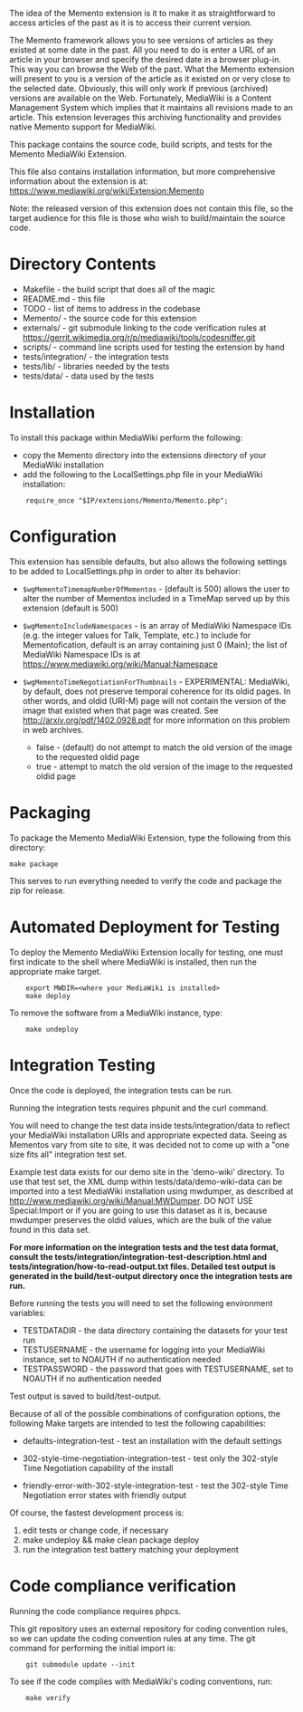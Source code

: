 The idea of the Memento extension is it to make it as straightforward to access articles of the past as it is to access their current version.

The Memento framework allows you to see versions of articles as they existed at some date in the past. All you need to do is enter a URL of an article in your browser and specify the desired date in a browser plug-in. This way you can browse the Web of the past. What the Memento extension will present to you is a version of the article as it existed on or very close to the selected date. Obviously, this will only work if previous (archived) versions are available on the Web. Fortunately, MediaWiki is a Content Management System which implies that it maintains all revisions made to an article. This extension leverages this archiving functionality and provides native Memento support for MediaWiki.

This package contains the source code, build scripts, and tests for the Memento MediaWiki Extension.

This file also contains installation information, but more comprehensive information about the extension is at:  https://www.mediawiki.org/wiki/Extension:Memento

Note: the released version of this extension does not contain this file, so the target audience for this file is those who wish to build/maintain the source code.

# Directory Contents

* Makefile - the build script that does all of the magic
* README.md - this file
* TODO - list of items to address in the codebase
* Memento/ - the source code for this extension
* externals/ - git submodule linking to the code verification rules at https://gerrit.wikimedia.org/r/p/mediawiki/tools/codesniffer.git
* scripts/ - command line scripts used for testing the extension by hand
* tests/integration/ - the integration tests
* tests/lib/ - libraries needed by the tests
* tests/data/ - data used by the tests


# Installation

To install this package within MediaWiki perform the following:
* copy the Memento directory into the extensions directory of your MediaWiki installation
* add the following to the LocalSettings.php file in your MediaWiki installation:
```
    require_once "$IP/extensions/Memento/Memento.php";
```

# Configuration

This extension has sensible defaults, but also allows the following settings to be added to LocalSettings.php in order to alter its behavior:

* `$wgMementoTimemapNumberOfMementos` - (default is 500) allows the user to alter the number of Mementos included in a TimeMap served up by this extension (default is 500)

* `$wgMementoIncludeNamespaces` - is an array of MediaWiki Namespace IDs (e.g. the integer values for Talk, Template, etc.) to include for Mementofication, default is an array containing just 0 (Main); the list of MediaWiki Namespace IDs is at https://www.mediawiki.org/wiki/Manual:Namespace

* `$wgMementoTimeNegotiationForThumbnails` - EXPERIMENTAL: MediaWiki, by default, does not preserve temporal coherence for its oldid pages.  In other words, and oldid (URI-M) page will not contain the version of the image that existed when that page was created.  See http://arxiv.org/pdf/1402.0928.pdf for more information on this problem in web archives.
    * false - (default) do not attempt to match the old version of the image to the requested oldid page
    * true - attempt to match the old version of the image to the requested oldid page

# Packaging

To package the Memento MediaWiki Extension, type the following 
from this directory:

    make package

This serves to run everything needed to verify the code and package the zip for release.

# Automated Deployment for Testing

To deploy the Memento MediaWiki Extension locally for testing, one must first indicate to the shell where MediaWiki is installed, then run the appropriate make target.

```
    export MWDIR=<where your MediaWiki is installed>
    make deploy
```

To remove the software from a MediaWiki instance, type:

```
    make undeploy
```

# Integration Testing

Once the code is deployed, the integration tests can be run.

Running the integration tests requires phpunit and the curl command.

You will need to change the test data inside tests/integration/data to reflect your MediaWiki installation URIs and appropriate expected data.  Seeing as Mementos vary from site to site, it was decided not to come up with a "one size fits all" integration test set.  

Example test data exists for our demo site in the 'demo-wiki' directory.  To use that test set, the XML dump within tests/data/demo-wiki-data can be imported into a test MediaWiki installation using mwdumper, as described at http://www.mediawiki.org/wiki/Manual:MWDumper.  DO NOT USE Special:Import or  if you are going to use this dataset as it is, because mwdumper preserves the oldid values, which are the bulk of the value found in this data set.

**For more information on the integration tests and the test data format, consult the tests/integration/integration-test-description.html and tests/integration/how-to-read-output.txt files.  Detailed test output is generated in the build/test-output directory once the integration tests are run.**

Before running the tests you will need to set the following environment variables:
* TESTDATADIR - the data directory containing the datasets for your test run
* TESTUSERNAME - the username for logging into your MediaWiki instance, set to NOAUTH if no authentication needed
* TESTPASSWORD - the password that goes with TESTUSERNAME, set to NOAUTH if no authentication needed

Test output is saved to build/test-output.

Because of all of the possible combinations of configuration options, the following Make targets are intended to test the following capabilities:

* defaults-integration-test - test an installation with the default settings

* 302-style-time-negotiation-integration-test - test only the 302-style Time Negotiation capability of the install

* friendly-error-with-302-style-integration-test - test the 302-style Time Negotiation error states with friendly output

Of course, the fastest development process is:

1. edit tests or change code, if necessary
2. make undeploy && make clean package deploy
3. run the integration test battery matching your deployment

# Code compliance verification

Running the code compliance requires phpcs.

This git repository uses an external repository for coding convention rules, so we can update the coding convention rules at any time.  The git command for performing the initial import is:

```
    git submodule update --init
```

To see if the code complies with MediaWiki's coding conventions, run:

```
    make verify
```
